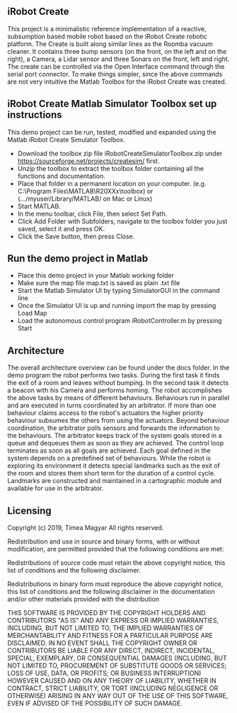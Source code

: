 ## iRobot Create

This project is a minimalistic reference implementation of a reactive, subsumption based mobile robot based
on the iRobot Create robotic platform. The Create is built along similar lines as the Roomba vacuum cleaner.
It contains three bump sensors (on the front, on the left and on the right), a Camera,
a Lidar sensor and three Sonars on the front, left and right.
The create can be controlled via the Open Interface command through the serial port connector.
To make things simpler, since the above commands are not very intuitive the Matlab Toolbox for the iRobot Create was created.

## iRobot Create Matlab Simulator Toolbox set up instructions

This demo project can be run, tested, modified and expanded using the Matlab iRobot Create Simulator Toolbox.

- Download the toolbox zip file iRobotCreateSimulatorToolbox.zip under https://sourceforge.net/projects/createsim/ first.
- Unzip the toolbox to extract the toolbox folder containing all the functions and documentation. 
- Place that folder in a permanent location on your computer. (e.g. C:\Program Files\MATLAB\R20XXx\toolbox) or (.../myuser/Library/MATLAB/ on Mac or Linux) 
- Start MATLAB.
- In the menu toolbar, click File, then select Set Path. 
- Click Add Folder with Subfolders, navigate to the toolbox folder you just saved, select it and press OK. 
- Click the Save button, then press Close. 

## Run the demo project in Matlab

- Place this demo project in your Matlab working folder
- Make sure the map file map.txt is saved as plain .txt file
- Start the Matlab Simulator UI by typing SimulatorGUI in the command line
- Once the Simulator UI is up and running import the map by pressing Load Map
- Load the autonomous control program iRobotController.m by pressing Start

## Architecture

The overall architecture overview can be found under the docs folder. 
In the demo program the robot performs two tasks. During the first task it finds the exit of a 
room and leaves without bumping. In the second task it detects a beacon with his Camera and performs homing.
The robot accomplishes the above tasks by means of different behaviours. Behaviours run in parallel and
are executed in turns coordinated by an arbitrator. If more than one behaviour claims access to the robot's 
actuators the higher priority behaviour subsumes the others from using the actuators. 
Beyond behaviour coordination, the arbitrator polls sensors and forwards the information to the behaviours.
The arbitrator keeps track of the system goals stored in a queue and dequeues them as soon as they are achieved. 
The control loop terminates as soon as all goals are achieved.
Each goal defined in the system depends on a predefined set of behaviours.
While the robot is exploring its environment it detects special landmarks such as the exit of the room and 
stores them short term for the duration of a control cycle. Landmarks are constructed and maintained in a cartographic 
module and available for use in the arbitrator.

## Licensing 

Copyright (c) 2019, Timea Magyar
All rights reserved.
 
Redistribution and use in source and binary forms, with or without
modification, are permitted provided that the following conditions are met:

Redistributions of source code must retain the above copyright notice, this
list of conditions and the following disclaimer.

Redistributions in binary form must reproduce the above copyright notice,
this list of conditions and the following disclaimer in the documentation
and/or other materials provided with the distribution

THIS SOFTWARE IS PROVIDED BY THE COPYRIGHT HOLDERS AND CONTRIBUTORS "AS IS"
AND ANY EXPRESS OR IMPLIED WARRANTIES, INCLUDING, BUT NOT LIMITED TO, THE
IMPLIED WARRANTIES OF MERCHANTABILITY AND FITNESS FOR A PARTICULAR PURPOSE ARE
DISCLAIMED. IN NO EVENT SHALL THE COPYRIGHT OWNER OR CONTRIBUTORS BE LIABLE
FOR ANY DIRECT, INDIRECT, INCIDENTAL, SPECIAL, EXEMPLARY, OR CONSEQUENTIAL
DAMAGES (INCLUDING, BUT NOT LIMITED TO, PROCUREMENT OF SUBSTITUTE GOODS OR
SERVICES; LOSS OF USE, DATA, OR PROFITS; OR BUSINESS INTERRUPTION) HOWEVER
CAUSED AND ON ANY THEORY OF LIABILITY, WHETHER IN CONTRACT, STRICT LIABILITY,
OR TORT (INCLUDING NEGLIGENCE OR OTHERWISE) ARISING IN ANY WAY OUT OF THE USE
OF THIS SOFTWARE, EVEN IF ADVISED OF THE POSSIBILITY OF SUCH DAMAGE.
